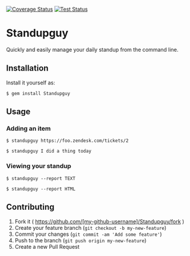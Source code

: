 [![Coverage Status](https://img.shields.io/coveralls/apanzerj/Standupguy.svg)](https://coveralls.io/r/apanzerj/Standupguy) [![Test Status](https://travis-ci.org/apanzerj/Standupguy.svg?branch=master)](https://travis-ci.org/apanzerj/Standupguy)

# Standupguy

Quickly and easily manage your daily standup from the command line.

## Installation

Install it yourself as:

    $ gem install Standupguy

## Usage
  
### Adding an item

    $ standupguy https://foo.zendesk.com/tickets/2

    $ standupguy I did a thing today

### Viewing your standup

    $ standupguy --report TEXT

    $ standupguy --report HTML

## Contributing

1. Fork it ( https://github.com/[my-github-username]/Standupguy/fork )
2. Create your feature branch (`git checkout -b my-new-feature`)
3. Commit your changes (`git commit -am 'Add some feature'`)
4. Push to the branch (`git push origin my-new-feature`)
5. Create a new Pull Request
